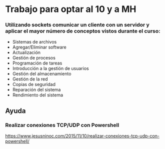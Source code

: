 # Trabajo para optar al 10 y a MH
### Utilizando sockets comunicar un cliente con un servidor y aplicar el mayor número de conceptos vistos durante el curso:
- Sistemas de archivos
- Agregar/Eliminar software
- Actualización
- Gestión de procesos
- Programación de tareas
- Introducción a la gestión de usuarios
- Gestión del almacenamiento
- Gestión de la red
- Copias de seguridad
- Reparación del sistema
- Rendimiento del sistema

## Ayuda
### Realizar conexiones TCP/UDP con Powershell
https://www.jesusninoc.com/2015/11/10/realizar-conexiones-tcp-udp-con-powershell/
